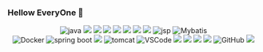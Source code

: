 ### Hellow EveryOne 👋

<div align="center">
	<img alt="java" src="https://img.shields.io/badge/Java-CC0000?style=flat-square&logo=OpenJDK&logoColor=white"/>
	<img src="https://img.shields.io/badge/HTML5-E34F26?style=flat&logo=HTML5&logoColor=white" />
	<img src="https://img.shields.io/badge/CSS3-1572B6?style=flat&logo=CSS3&logoColor=white" />
 	<img src="https://img.shields.io/badge/React-61DAFB?style=flat&logo=React&logoColor=white"/>
	<img src="https://img.shields.io/badge/jQuery-0769AD?style=flat&logo=jquery&logoColor=white"/>
	<img src="https://img.shields.io/badge/TypeScript-3178C6?style=flat&logo=typescript&logoColor=white"/>
	<img src="https://img.shields.io/badge/Spring-6DB33F?style=flat&logo=spring&logoColor=white"/>
	<img src="https://img.shields.io/badge/MySQL-4479A1?style=flat&logo=mysql&logoColor=white"/>
	<img alt="jsp" src="https://img.shields.io/badge/JSP-FFFFFF?style=flat&logo=OpenJDK&logoColor=black"/>
	<img alt="Mybatis" src="https://img.shields.io/badge/Mybatis-000000?style=flat-square&logo=Fluentd&logoColor=white" />

</div>


<div align="center">
	<img alt="Docker" src="https://img.shields.io/badge/Docker-2496ED?style=flat&logo=Docker&logoColor=white" /> 
	<img alt="spring boot" src="https://img.shields.io/badge/Spring_Boot-6DB33F?style=flat-square&logo=Spring-Boot&logoColor=white" />
	<img src="https://img.shields.io/badge/NaverCloud-03C75A?style=flat&logo=naver&logoColor=white" />
	<img alt="tomcat" src="https://img.shields.io/badge/Apache_Tomcat-F8DC75?style=flat-square&logo=Apache-Tomcat&logoColor=white" />
	<img alt="VSCode" src="https://img.shields.io/badge/VSCode-007ACC?style=flat-square&logo=Visual-Studio-Code&logoColor=white" />
	<img src="https://img.shields.io/badge/Intellij IDEA-000000?style=flat&logo=intellijidea&logoColor=white" />
	<img src="https://img.shields.io/badge/Eclipse IDE-2C2255?style=flat&logo=eclipseide&logoColor=white" />
	<img src="https://img.shields.io/badge/Gradle-02303A?style=flat&logo=gradle&logoColor=white" />
	<img src="https://img.shields.io/badge/Git-F05032?style=flat&logo=git&logoColor=white" />
	<img alt="GitHub" src="https://img.shields.io/badge/GitHub-181717?style=flat-square&logo=GitHub&logoColor=white" />
	<img src="https://img.shields.io/badge/Linux-FCC624?style=flat&logo=linux&logoColor=white" />
	
</div>
